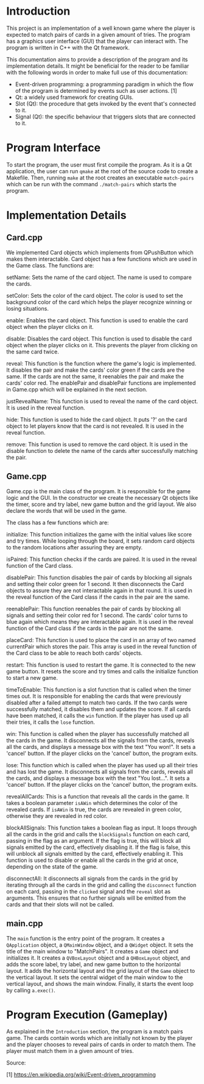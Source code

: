 # Introduction

This project is an implementation of a well known game where the player is expected to match pairs of cards in a given amount of tries. The program has a graphics user interface (GUI) that the player can interact with. The program is written in C++ with the Qt framework.

This documentation aims to provide a description of the program and its implementation details. It might be beneficial for the reader to be familiar with the following words in order to make full use of this documentation:

-   Event-driven programming: a programming paradigm in which the flow of the program is determined by events such as user actions. [1]
-   Qt: a widely used framework for creating GUIs.
-   Slot (Qt): the procedure that gets invoked by the event that's connected to it.
-   Signal (Qt): the specific behaviour that triggers slots that are connected to it.

# Program Interface

To start the program, the user must first compile the program. As it is a Qt application, the user can run `qmake` at the root of the source code to create a Makefile. Then, running `make` at the root creates an executable `match-pairs` which can be run with the command `./match-pairs` which starts the program.

# Implementation Details

## Card.cpp

We implemented Card objects which implements from QPushButton which makes them interactable. Card object has a few functions which are used in the
Game class. The functions are:

setName: Sets the name of the card object. The name is used to compare the cards.

setColor: Sets the color of the card object. The color is used to set the background color of the card which helps the player recognize winning or losing situations.

enable: Enables the card object. This function is used to enable the card object when the player clicks on it.

disable: Disables the card object. This function is used to disable the card object when the player clicks on it. This prevents the player from clicking on the same card twice.

reveal: This function is the function where the game's logic is implemented. It disables the pair and make the cards' color green if the cards are the same. If the cards are not the same, it reenables the pair and make the cards' color red. The enablePair and disablePair functions are implemented in Game.cpp which will be explained in the next section.

justRevealName: This function is used to reveal the name of the card object. It is used in the reveal function.

hide: This function is used to hide the card object. It puts '?' on the card object to let players know that the card is not revealed. It is used in the reveal function.

remove: This function is used to remove the card object. It is used in the disable function to delete the name of the cards after successfully matching the pair.

## Game.cpp

Game.cpp is the main class of the program. It is responsible for the game logic and the GUI. In the constructor we create the necessary Qt objects
like the timer, score and try label, new game button and the grid layout. We also declare the words that will be used in the game.

The class has a few functions which are:

initialize: This function initializes the game with the initial values like score and try times. While looping through the board, it sets random card objects to the random locations after assuring they are empty.

isPaired: This function checks if the cards are paired. It is used in the reveal function of the Card class.

disablePair: This function disables the pair of cards by blocking all signals and setting their color green for 1 second. It then disconnects the Card objects to assure they are not interactable again in that round. It is used in the reveal function of the Card class if the cards in the pair are the same.

reenablePair: This function reenables the pair of cards by blocking all signals and setting their color red for 1 second. The cards' color turns to blue again which means they are interactable again. It is used in the reveal function of the Card class if the cards in the pair are not the same.

placeCard: This function is used to place the card in an array of two named currentPair which stores the pair. This array is used in the reveal function of the Card class to be able to reach both cards' objects.

restart: This function is used to restart the game. It is connected to the new game button. It resets the score and try times and calls the initialize function to start a new game.

timeToEnable: This function is a slot function that is called when the timer times out. It is responsible for enabling the cards that were previously disabled after a failed attempt to match two cards. If the two cards were successfully matched, it disables them and
updates the score. If all cards have been matched, it calls the `win` function. If the player has used up all their tries, it calls the `lose` function.

win: This function is called when the player has successfully matched all the cards in the game. It disconnects all the signals from the cards, reveals all the cards, and displays a message box with the text "You won!". It sets a 'cancel' button. If the player clicks on the 'cancel' button, the program exits.

lose: This function which is called when the player has used up all their tries and has lost the game. It disconnects all signals from the cards, reveals all the cards, and displays a message box with the text "You lost...". It sets a 'cancel' button. If the player clicks on the 'cancel' button, the program exits.

revealAllCards: This is a function that reveals all the cards in the game. It takes a boolean
parameter `isAWin` which determines the color of the revealed cards. If `isAWin` is true,
the cards are revealed in green color, otherwise they are revealed in red color.

blockAllSignals: This function takes a boolean flag as input. It loops through all the cards in the grid and calls the `blockSignals` function on each card, passing in the flag as an argument. If the flag is true, this will block all signals emitted by the card, effectively disabling it. If the flag is false, this will unblock all signals emitted by the card, effectively enabling it. This function is used to disable or enable all the cards in the grid at once, depending on the state of the game.

disconnectAll: It disconnects all signals from the cards in the grid by iterating through all the cards in the grid and calling the `disconnect` function on each card, passing in the `clicked` signal and the `reveal` slot as arguments. This ensures that no further signals will be emitted from the cards and that their slots will not be called.

## main.cpp

The `main` function is the entry point of the program. It creates a `QApplication` object, a `QMainWindow` object, and a `QWidget` object. It sets the title of the main window to "MatchPairs". It creates a `Game` object and initializes it. It creates a `QVBoxLayout` object and a `QHBoxLayout` object, and adds the score label, try label, and new game button to the horizontal layout. It adds the horizontal layout and the grid layout of the `Game` object to the vertical layout. It sets the central widget of the main window to the vertical layout, and shows the main window. Finally, it starts the event loop by calling `a.exec()`.

# Program Execution (Gameplay)

As explained in the `Introduction` section, the program is a match pairs game. The cards contain words which are initially not known by the player and the player chooses to reveal pairs of cards in order to match them. The player must match them in a given amount of tries.

Source:

[1] https://en.wikipedia.org/wiki/Event-driven_programming
